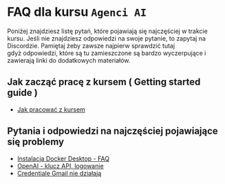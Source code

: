 # **FAQ dla kursu `Agenci AI`**

Poniżej znajdziesz listę pytań, które pojawiają się najczęściej w trakcie kursu. Jeśli nie znajdziesz odpowiedzi na swoje pytanie, to zapytaj na Discordzie. Pamiętaj żeby zawsze najpierw sprawdzić tutaj gdyż odpowiedzi, które są tu zamieszczone są bardzo wyczerpujące i zawierają linki do dodatkowych materiałów.

## **Jak zacząć pracę z kursem ( Getting started guide )**

- [Jak pracować z kursem](./pages/01_getting_started.md)

## **Pytania i odpowiedzi na najczęściej pojawiające się problemy**

- [Instalacja Docker Desktop - FAQ](./pages/02_docker_desktop.md)
- [OpenAI - klucz API, logowanie](./pages/03_open_ai.md)
- [Credentiale Gmail nie działają](./pages/04_credentiale_credentials_problems.md)